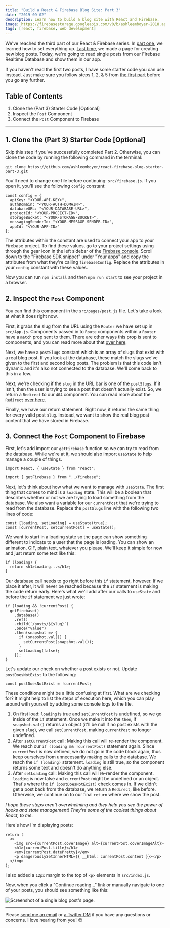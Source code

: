 ```yaml
---
title: "Build a React & Firebase Blog Site: Part 3"
date: "2019-09-02"
description: Learn how to build a blog site with React and Firebase.
image: https://firebasestorage.googleapis.com/v0/b/ashleemboyer-2018.appspot.com/o/images%2Freact-firebase-blog%2Fpart-03%2Fheader.png?alt=media&token=f3be5439-bc89-41b0-bf69-79f96cf879ec
tags: [react, firebase, web development]
---
```


We've reached the third part of our React & Firebase series. In [part one](https://ashleemboyer.com/react-firebase-blog-01), we learned how to set everything up. [Last time](https://ashleemboyer.com/react-firebase-blog-02), we made a page for creating new blog posts. Today, we're going to read single posts from our Firebase Realtime Database and show them in our app.

If you haven't read the first two posts, I have some starter code you can use instead. Just make sure you follow steps 1, 2, & 5 from [the first part](https://ashleemboyer.com/react-firebase-blog-01) before you go any further.

## Table of Contents

1. Clone the (Part 3) Starter Code [Optional]
2. Inspect the `Post` Component
3. Connect the `Post` Component to Firebase

---

## 1. Clone the (Part 3) Starter Code [Optional]

Skip this step if you've successfully completed Part 2. Otherwise, you can clone the code by running the following command in the terminal:

```
git clone https://github.com/ashleemboyer/react-firebase-blog-starter-part-3.git
```

You'll need to change one file before continuing: `src/firebase.js`. If you open it, you'll see the following `config` constant:

```
const config = {
  apiKey: "<YOUR-API-KEY>",
  authDomain: "<YOUR-AUTH-DOMAIN>",
  databaseURL: "<YOUR-DATABASE-URL>",
  projectId: "<YOUR-PROJECT-ID>",
  storageBucket: "<YOUR-STORAGE-BUCKET>",
  messagingSenderId: "<YOUR-MESSAGE-SENDER-ID>",
  appId: "<YOUR-APP-ID>"
};
```

The attributes within the constant are used to connect your app to your Firebase project. To find these values, go to your project settings using through the gear icon in the left sidebar of the [Firebase console](https://console.firebase.google.com). Scroll down to the "Firebase SDK snippet" under "Your apps" and copy the attributes from what they're calling `firebaseConfig`. Replace the attributes in your `config` constant with these values.

Now you can run `npm install` and then `npm run start` to see your project in a browser.

## 2. Inspect the `Post` Component

You can find this component in the `src/pages/post.js` file. Let's take a look at what it does right now.

First, it grabs the slug from the URL using the `Router` we have set up in `src/App.js`. Components passed in to `Route` components within a `Router` have a `match` prop sent to them. There are other ways this prop is sent to components, and you can read more about that [over here](https://reacttraining.com/react-router/web/api/match).

Next, we have a `postSlugs` constant which is an array of slugs that exist with a real blog post. If you look at the database, these match the slugs we've given to the first and second blog posts. The problem is that this code isn't dynamic and it's also not connected to the database. We'll come back to this in a few.

Next, we're checking if the `slug` in the URL bar is one of the `postSlugs`. If it isn't, then the user is trying to see a post that doesn't actually exist. So, we return a `Redirect` to our `404` component. You can read more about the `Redirect` [over here](https://reacttraining.com/react-router/web/api/Redirect).

Finally, we have our return statement. Right now, it returns the same thing for every valid post `slug`. Instead, we want to show the real blog post content that we have stored in Firebase.

## 3. Connect the `Post` Component to Firebase

First, let's add import our `getFirebase` function so we can try to read from the database. While we're at it, we should also import `useState` to help manage a couple of things.

```
import React, { useState } from "react";

import { getFirebase } from "../firebase";
```

Next, let's think about how what we want to manage with `useState`. The first thing that comes to mind is a `loading` state. This will be a boolean that describes whether or not we are trying to load something from the database. We also want a variable for our `currentPost` that we're trying to read from the database. Replace the `postSlugs` line with the following two lines of code:

```
const [loading, setLoading] = useState(true);
const [currentPost, setCurrentPost] = useState();
```

We want to start in a loading state so the page can show something different to indicate to a user that the page is loading. You can show an animation, GIF, plain text, whatever you please. We'll keep it simple for now and just return some text like this:

```
if (loading) {
  return <h1>Loading...</h1>;
}
```

Our database call needs to go right before this `if` statement, however. If we place it after, it will never be reached because the `if` statement is making the code return early. Here's what we'll add after our calls to `useState` and before the `if` statement we just wrote:

```
if (loading && !currentPost) {
  getFirebase()
    .database()
    .ref()
    .child(`/posts/${slug}`)
    .once("value")
    .then(snapshot => {
      if (snapshot.val()) {
        setCurrentPost(snapshot.val());
      }
      setLoading(false);
    });
}
```

Let's update our check on whether a post exists or not. Update `postDoesNotExist` to the following:

```
const postDoesNotExist = !currentPost;
```

These conditions might be a little confusing at first. What are we checking for? It might help to list the steps of execution here, which you can play around with yourself by adding some console logs to the file.

1. On first load: `loading` is true and `setCurrentPost` is undefined, so we go inside of the `if` statement. Once we make it into the `then`, if `snapshot.val()` returns an object (it'll be null if no post exists with the given `slug`), we call `setCurrentPost`, making `currentPost` no longer undefined.
2. After `setCurrentPost` call: Making this call will re-render the component. We reach our `if (loading && !currentPost)` statement again. Since `currentPost` is now defined, we do not go in the code block again, thus keep ourselves from unnecessarily making calls to the database. We reach the `if (loading)` statement. `loading` is still true, so the component returns some text and doesn't do anything else.
3. After `setLoading` call: Making this call will re-render the component. `loading` is now false and `currentPost` might be undefined or an object. That's where the `if (postDoesNotExist)` check comes in. If we didn't get a post back from the database, we return a `Redirect`, like before. Otherwise, we continue on to our final `return` where we show the post.

_I hope these steps aren't overwhelming and they help you see the power of hooks and state management! They're some of the coolest things about React, to me._

Here's how I'm displaying posts:

```
return (
  <>
    <img src={currentPost.coverImage} alt={currentPost.coverImageAlt}>
    <h1>{currentPost.title}</h1>
    <em>{currentPost.datePretty}</em>
    <p dangerouslySetInnerHTML={{ __html: currentPost.content }}></p>
  </img>
);
```

I also added a `12px` margin to the top of `<p>` elements in `src/index.js`.

Now, when you click a "Continue reading..." link or manually navigate to one of your posts, you should see something like this:

![Screenshot of a single blog post's page.](https://firebasestorage.googleapis.com/v0/b/ashleemboyer-2018.appspot.com/o/images%2Freact-firebase-blog%2Fpart-03%2Fpost.png?alt=media&token=4a9abd6a-9549-467f-a473-ff86ae47357a)

---

Please [send me an email](mailto:hello@ashleemboyer.com) or [a Twitter DM](https://twitter.com/ashleemboyer) if you have any questions or concerns. I love hearing from you! 😊
